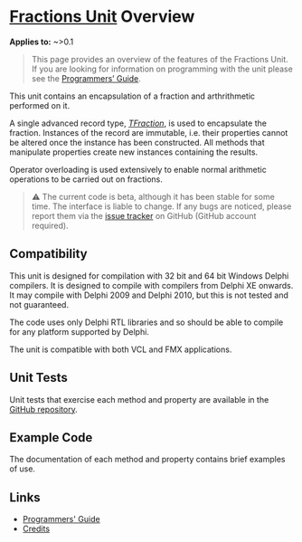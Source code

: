 # [Fractions Unit](../index.md) Overview

**Applies to:** ~>0.1

> This page provides an overview of the features of the Fractions Unit. If you are looking for information on programming with the unit please see the [Programmers’ Guide](./API.md).

This unit contains an encapsulation of a fraction and arthrithmetic performed on it.

A single advanced record type, [_TFraction_](./API/TFraction.md), is used to encapsulate the fraction. Instances of the record are immutable, i.e. their properties cannot be altered once the instance has been constructed. All methods that manipulate properties create new instances containing the results.

Operator overloading is used extensively to enable normal arithmetic operations to be carried out on fractions.

> ⚠️ The current code is beta, although it has been stable for some time. The interface is liable to change. If any bugs are noticed, please report them via the [issue tracker](https://github.com/ddablib/fractions/issues) on GitHub (GitHub account required).

## Compatibility

This unit is designed for compilation with 32 bit and 64 bit Windows Delphi compilers. It is designed to compile with compilers from Delphi XE onwards. It may compile with Delphi 2009 and Delphi 2010, but this is not tested and not guaranteed.

The code uses only Delphi RTL libraries and so should be able to compile for any platform supported by Delphi.

The unit is compatible with both VCL and FMX applications.

## Unit Tests

Unit tests that exercise each method and property are available in the [GitHub repository](https://github.com/ddablib/fractions/tree/develop/Test). 

## Example Code

The documentation of each method and property contains brief examples of use.

## Links

* [Programmers' Guide](./API.md)
* [Credits](./Credits.md)
